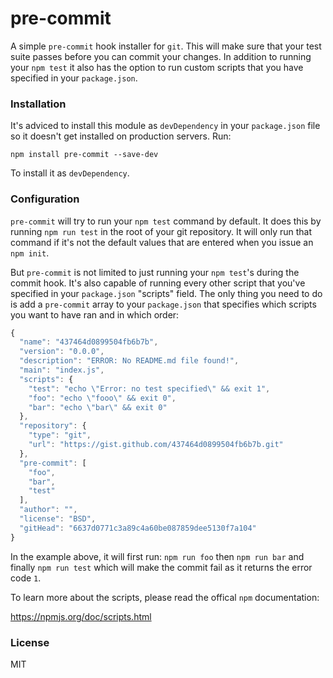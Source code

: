 # pre-commit

A simple `pre-commit` hook installer for `git`. This will make sure that your
test suite passes before you can commit your changes. In addition to running
your `npm test` it also has the option to run custom scripts that you have
specified in your `package.json`.

### Installation

It's adviced to install this module as `devDependency` in your `package.json`
file so it doesn't get installed on production servers. Run:

```
npm install pre-commit --save-dev
```

To install it as `devDependency`.

### Configuration

`pre-commit` will try to run your `npm test` command by default. It does this by
running `npm run test` in the root of your git repository. It will only run that
command if it's not the default values that are entered when you issue an `npm
init`.

But `pre-commit` is not limited to just running your `npm test`'s during the
commit hook. It's also capable of running every other script that you've
specified in your `package.json` "scripts" field. The only thing you need to do
is add a `pre-commit` array to your `package.json` that specifies which scripts
you want to have ran and in which order:

```js
{
  "name": "437464d0899504fb6b7b",
  "version": "0.0.0",
  "description": "ERROR: No README.md file found!",
  "main": "index.js",
  "scripts": {
    "test": "echo \"Error: no test specified\" && exit 1",
    "foo": "echo \"fooo\" && exit 0",
    "bar": "echo \"bar\" && exit 0"
  },
  "repository": {
    "type": "git",
    "url": "https://gist.github.com/437464d0899504fb6b7b.git"
  },
  "pre-commit": [
    "foo",
    "bar",
    "test"
  ],
  "author": "",
  "license": "BSD",
  "gitHead": "6637d0771c3a89c4a60be087859dee5130f7a104"
}
```

In the example above, it will first run: `npm run foo` then `npm run bar` and
finally `npm run test` which will make the commit fail as it returns the error
code `1`.

To learn more about the scripts, please read the offical `npm` documentation:

https://npmjs.org/doc/scripts.html

### License

MIT
